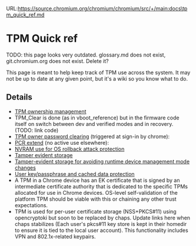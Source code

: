 URL:https://source.chromium.org/chromium/chromium/src/+/main:docs\tpm_quick_ref.md
# TPM Quick ref

TODO: this page looks very outdated. glossary.md does not exist,
git.chromium.org does not exist. Delete it?

This page is meant to help keep track of TPM use across the system. It may not
be up to date at any given point, but it's a wiki so you know what to do.

## Details

*   [TPM ownership management](http://git.chromium.org/gitweb/?p=chromiumos/platform/cryptohome.git;a=blob;f=README.tpm)
*   TPM_Clear is done (as in vboot_reference) but in the firmware code itself on
    switch between dev and verified modes and in recovery.  (TODO: link code)
*   [TPM owner password clearing](http://git.chromium.org/gitweb/?p=chromium/chromium.git;a=blob;f=chrome/browser/chromeos/login/login_utils.cc;h=9c4564e074c650bd91c27243c589d603740793bb;hb=HEAD#l861)
    (triggered at sign-in by chrome):
*   [PCR extend](http://git.chromium.org/gitweb/?p=chromiumos/platform/vboot_reference.git;a=blob;f=firmware/lib/tpm_bootmode.c)
    (no active use elsewhere):
*   [NVRAM use for OS rollback attack protection](http://git.chromium.org/gitweb/?p=chromiumos/platform/vboot_reference.git;a=blob;f=firmware/lib/rollback_index.c)
*   [Tamper evident storage](http://git.chromium.org/gitweb/?p=chromiumos/platform/cryptohome.git;a=blob;f=README.lockbox)
*   [Tamper-evident storage for avoiding runtime device management mode changes](http://git.chromium.org/gitweb/?p=chromium/chromium.git;a=blob;f=chrome/browser/ash/login/enrollment/enterprise_enrollment_screen.cc)
*   [User key/passphrase and cached data protection](http://git.chromium.org/gitweb/?p=chromiumos/platform/cryptohome.git;a=blob;f=README.homedirs)
*   A TPM in a Chrome device has an EK certificate that is signed by an
    intermediate certificate authority that is dedicated to the specific TPMs
    allocated for use in Chrome devices. OS-level self-validation of the
    platform TPM should be viable with this or chaining any other trust
    expectations.
*   TPM is used for per-user certificate storage (NSS+PKCS#11) using
    opencryptoki but soon to be replaced by chaps. Update links here when chaps
    stabilizes (Each user's pkcs#11 key store is kept in their homedir to ensure
    it is tied to the local user account). This functionality includes VPN and
    802.1x-related keypairs.
